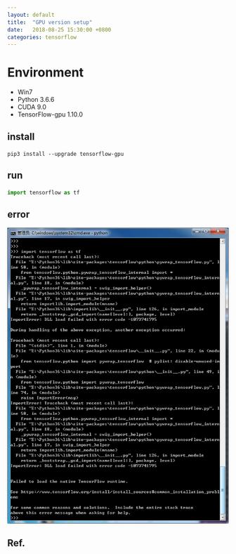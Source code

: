 ```yaml
---
layout: default
title:  "GPU version setup"
date:   2018-08-25 15:30:00 +0800
categories: tensorflow
---
```


# Environment

- Win7
- Python 3.6.6
- CUDA 9.0
- TensorFlow-gpu 1.10.0

## install

`pip3 install --upgrade tensorflow-gpu`

## run

```python
import tensorflow as tf
```

## error

![error-tf](images/error-tf.png)


## Ref.

